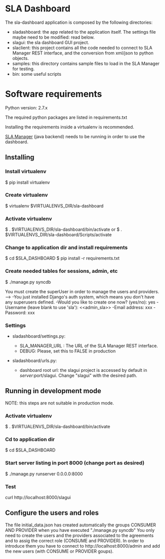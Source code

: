 # SLA Dashboard

The sla-dashboard application is composed by the following directories:
* sladashboard: the app related to the application itself. The settings
    file maybe need to be modified: read below.
* slagui: the sla dashboard GUI project.
* slaclient: this project contains all the code needed to connect to
    SLA Manager REST interface, and the conversion from xml/json to python
    objects.
* samples: this directory contains sample files to load in the SLA Manager for
    testing.
* bin: some useful scripts


# Software requirements

Python version: 2.7.x

The required python packages are listed in requirements.txt

Installing the requirements inside a virtualenv is recommended.

[SLA Manager](https://github.com/Atos-FiwareOps/sla-framework)
(java backend) needs to be running in order to use the dashboard.

## Installing


### Install virtualenv

$ pip install virtualenv



### Create virtualenv

$ virtualenv $VIRTUALENVS_DIR/sla-dashboard


### Activate virtualenv

$ . $VIRTUALENVS_DIR/sla-dashboard/bin/activate
or 
$ . $VIRTUALENVS_DIR/sla-dashboard/Scripts/activate


### Change to application dir and install requirements

$ cd $SLA_DASHBOARD
$ pip install -r requirements.txt


### Create needed tables for sessions, admin, etc

$ ./manage.py syncdb

You must create the superUser in order to manage the users and providers. -->
-You just installed Django's auth system, which means you don't have any superusers defined.
-Would you like to create one now? (yes/no): yes
-Username (leave blank to use 'sla'): <<admin_sla>>
-Email address: xxx
-Password: xxx

### Settings


* sladashboard/settings.py:
    - SLA_MANAGER_URL : The URL of the SLA Manager REST interface.
    - DEBUG: Please, set this to FALSE in production

* sladashboard/urls.py:
    - dashboard root url: the slagui project is accessed by default
        in $server:$port/slagui. Change "slagui" with the desired path.


## Running in development mode

NOTE: this steps are not suitable in production mode.


### Activate virtualenv

$ . $VIRTUALENVS_DIR/sla-dashboard/bin/activate


### Cd to application dir

$ cd $SLA_DASHBOARD


### Start server listing in port 8000 (change port as desired)

$ ./manage.py runserver 0.0.0.0:8000


### Test

curl http://localhost:8000/slagui



## Configure the users and roles

The file initial_data.json has created automatically the groups CONSUMER AND PROVIDER when you have executed "./manage.py syncdb"
You only need to create the users and the providers associated to the agreements and to assig the correct role (CONSUME and PROVIDER).
In order to introduce them you have to connect to http://localhost:8000/admin and add the new users (with CONSUME or PROVIDER goups).
